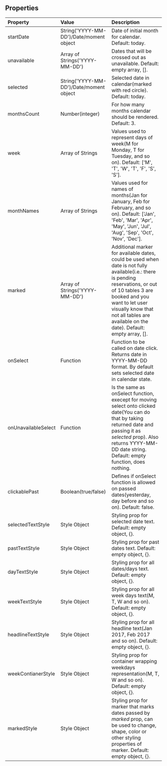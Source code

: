 ## Properties

| Property       | Value            | Description |
| :------------- | :--------------- | :---------- |
| startDate      | String('YYYY-MM-DD')/Date/moment object | Date of initial month for calendar. Default: today. |
| unavailable    | Array of Strings('YYYY-MM-DD')| Dates that will be crossed out as unavailable. Default: empty array, []. |
| selected       | String('YYYY-MM-DD')/Date/moment object | Selected date in calendar(marked with red circle). Default: today. |
| monthsCount    | Number(integer) | For how many months calendar should be rendered. Default: 3. |
| week           | Array of Strings | Values used to represent days of week(M for Monday, T for Tuesday, and so on). Default: ['M', 'T', 'W', 'T', 'F', 'S', 'S']. |
| monthNames     | Array of Strings | Values used for names of months(Jan for January, Feb for February, and so on). Default: ['Jan', 'Feb', 'Mar', 'Apr', 'May', 'Jun', 'Jul', 'Aug', 'Sep', 'Oct', 'Nov', 'Dec']. |
| marked         | Array of Strings('YYYY-MM-DD') | Additional marker for available dates, could be used when date is not fully available(i.e.: there is pending reservations, or out of 10 tables 3 are booked and you want to let user visually know that not all tables are available on the date). Default: empty array, []. |
| onSelect       | Function | Function to be called on date click. Returns date in YYYY-MM-DD format. By default sets selected date in calendar state. |
| onUnavailableSelect | Function | Is the same as onSelect function, execept for moving select onto clicked date(You can do that by taking returned date and passing it as *selected* prop). Also returns YYYY-MM-DD date string. Default: empty function, does nothing. |
| clickablePast  | Boolean(true/false) | Defines if onSelect function is allowed on passed dates(yesterday, day before and so on). Default: false. |
| selectedTextStyle | Style Object | Styling prop for selected date text. Default: empty object, {}. |
| pastTextStyle | Style Object | Styling prop for past dates text. Default: empty object, {}. |
| dayTextStyle  | Style Object | Styling prop for all dates/days text. Default: empty object, {}. |
| weekTextStyle | Style Object | Styling prop for all week days text(M, T, W and so on). Default: empty object, {}. |
| headlineTextStyle | Style Object | Styling prop for all headline text(Jan 2017, Feb 2017 and so on). Default: empty object, {}. |
| weekContianerStyle | Style Object | Styling prop for container wrapping weekdays representation(M, T, W and so on). Default: empty object, {}. |
| markedStyle | Style Object | Styling prop for marker that marks dates passed by *marked* prop, can be used to change, shape, color or other styling properties of marker. Default: empty object, {}. |
